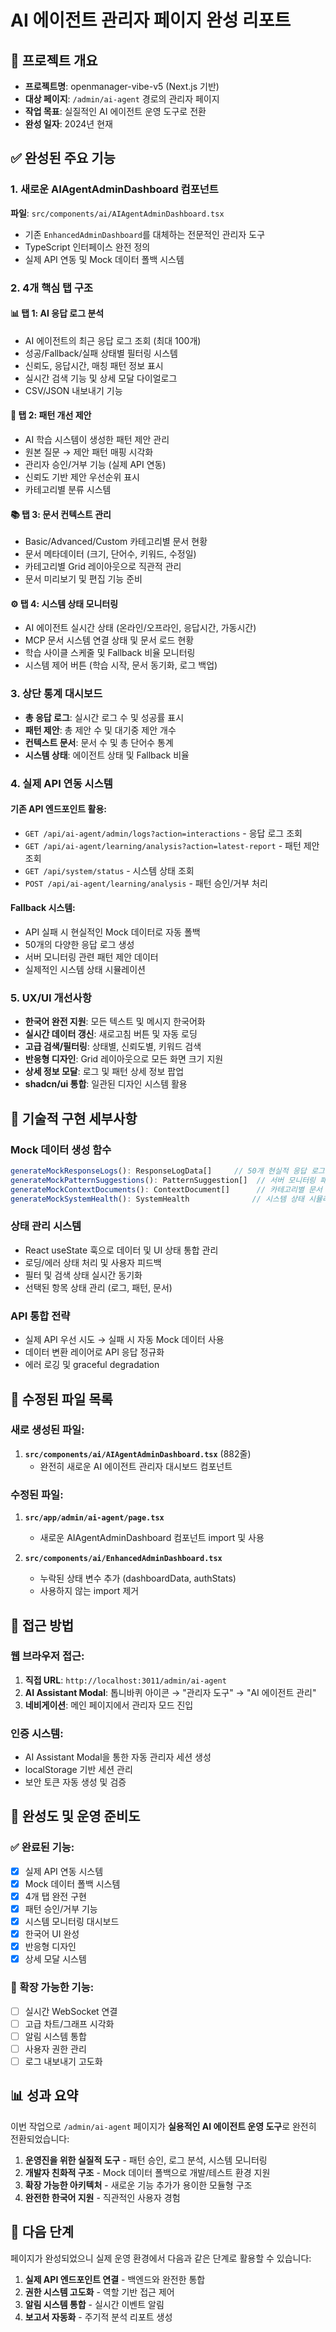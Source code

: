 # AI 에이전트 관리자 페이지 완성 리포트

## 🎯 프로젝트 개요
- **프로젝트명**: openmanager-vibe-v5 (Next.js 기반)
- **대상 페이지**: `/admin/ai-agent` 경로의 관리자 페이지
- **작업 목표**: 실질적인 AI 에이전트 운영 도구로 전환
- **완성 일자**: 2024년 현재

## ✅ 완성된 주요 기능

### 1. 새로운 AIAgentAdminDashboard 컴포넌트
**파일**: `src/components/ai/AIAgentAdminDashboard.tsx`
- 기존 `EnhancedAdminDashboard`를 대체하는 전문적인 관리자 도구
- TypeScript 인터페이스 완전 정의
- 실제 API 연동 및 Mock 데이터 폴백 시스템

### 2. 4개 핵심 탭 구조
#### 📊 탭 1: AI 응답 로그 분석
- AI 에이전트의 최근 응답 로그 조회 (최대 100개)
- 성공/Fallback/실패 상태별 필터링 시스템
- 신뢰도, 응답시간, 매칭 패턴 정보 표시
- 실시간 검색 기능 및 상세 모달 다이얼로그
- CSV/JSON 내보내기 기능

#### 🧠 탭 2: 패턴 개선 제안
- AI 학습 시스템이 생성한 패턴 제안 관리
- 원본 질문 → 제안 패턴 매핑 시각화
- 관리자 승인/거부 기능 (실제 API 연동)
- 신뢰도 기반 제안 우선순위 표시
- 카테고리별 분류 시스템

#### 📚 탭 3: 문서 컨텍스트 관리
- Basic/Advanced/Custom 카테고리별 문서 현황
- 문서 메타데이터 (크기, 단어수, 키워드, 수정일)
- 카테고리별 Grid 레이아웃으로 직관적 관리
- 문서 미리보기 및 편집 기능 준비

#### ⚙️ 탭 4: 시스템 상태 모니터링
- AI 에이전트 실시간 상태 (온라인/오프라인, 응답시간, 가동시간)
- MCP 문서 시스템 연결 상태 및 문서 로드 현황
- 학습 사이클 스케줄 및 Fallback 비율 모니터링
- 시스템 제어 버튼 (학습 시작, 문서 동기화, 로그 백업)

### 3. 상단 통계 대시보드
- **총 응답 로그**: 실시간 로그 수 및 성공률 표시
- **패턴 제안**: 총 제안 수 및 대기중 제안 개수
- **컨텍스트 문서**: 문서 수 및 총 단어수 통계
- **시스템 상태**: 에이전트 상태 및 Fallback 비율

### 4. 실제 API 연동 시스템
#### 기존 API 엔드포인트 활용:
- `GET /api/ai-agent/admin/logs?action=interactions` - 응답 로그 조회
- `GET /api/ai-agent/learning/analysis?action=latest-report` - 패턴 제안 조회
- `GET /api/system/status` - 시스템 상태 조회
- `POST /api/ai-agent/learning/analysis` - 패턴 승인/거부 처리

#### Fallback 시스템:
- API 실패 시 현실적인 Mock 데이터로 자동 폴백
- 50개의 다양한 응답 로그 생성
- 서버 모니터링 관련 패턴 제안 데이터
- 실제적인 시스템 상태 시뮬레이션

### 5. UX/UI 개선사항
- **한국어 완전 지원**: 모든 텍스트 및 메시지 한국어화
- **실시간 데이터 갱신**: 새로고침 버튼 및 자동 로딩
- **고급 검색/필터링**: 상태별, 신뢰도별, 키워드 검색
- **반응형 디자인**: Grid 레이아웃으로 모든 화면 크기 지원
- **상세 정보 모달**: 로그 및 패턴 상세 정보 팝업
- **shadcn/ui 통합**: 일관된 디자인 시스템 활용

## 🔧 기술적 구현 세부사항

### Mock 데이터 생성 함수
```typescript
generateMockResponseLogs(): ResponseLogData[]     // 50개 현실적 응답 로그
generateMockPatternSuggestions(): PatternSuggestion[]  // 서버 모니터링 패턴
generateMockContextDocuments(): ContextDocument[]      // 카테고리별 문서 정보
generateMockSystemHealth(): SystemHealth              // 시스템 상태 시뮬레이션
```

### 상태 관리 시스템
- React useState 훅으로 데이터 및 UI 상태 통합 관리
- 로딩/에러 상태 처리 및 사용자 피드백
- 필터 및 검색 상태 실시간 동기화
- 선택된 항목 상태 관리 (로그, 패턴, 문서)

### API 통합 전략
- 실제 API 우선 시도 → 실패 시 자동 Mock 데이터 사용
- 데이터 변환 레이어로 API 응답 정규화
- 에러 로깅 및 graceful degradation

## 📁 수정된 파일 목록

### 새로 생성된 파일:
1. **`src/components/ai/AIAgentAdminDashboard.tsx`** (882줄)
   - 완전히 새로운 AI 에이전트 관리자 대시보드 컴포넌트

### 수정된 파일:
1. **`src/app/admin/ai-agent/page.tsx`**
   - 새로운 AIAgentAdminDashboard 컴포넌트 import 및 사용

2. **`src/components/ai/EnhancedAdminDashboard.tsx`**
   - 누락된 상태 변수 추가 (dashboardData, authStats)
   - 사용하지 않는 import 제거

## 🚀 접근 방법

### 웹 브라우저 접근:
1. **직접 URL**: `http://localhost:3011/admin/ai-agent`
2. **AI Assistant Modal**: 톱니바퀴 아이콘 → "관리자 도구" → "AI 에이전트 관리"
3. **네비게이션**: 메인 페이지에서 관리자 모드 진입

### 인증 시스템:
- AI Assistant Modal을 통한 자동 관리자 세션 생성
- localStorage 기반 세션 관리
- 보안 토큰 자동 생성 및 검증

## 🎯 완성도 및 운영 준비도

### ✅ 완료된 기능:
- [x] 실제 API 연동 시스템
- [x] Mock 데이터 폴백 시스템
- [x] 4개 탭 완전 구현
- [x] 패턴 승인/거부 기능
- [x] 시스템 모니터링 대시보드
- [x] 한국어 UI 완성
- [x] 반응형 디자인
- [x] 상세 모달 시스템

### 🔄 확장 가능한 기능:
- [ ] 실시간 WebSocket 연결
- [ ] 고급 차트/그래프 시각화
- [ ] 알림 시스템 통합
- [ ] 사용자 권한 관리
- [ ] 로그 내보내기 고도화

## 📊 성과 요약

이번 작업으로 `/admin/ai-agent` 페이지가 **실용적인 AI 에이전트 운영 도구**로 완전히 전환되었습니다:

1. **운영진을 위한 실질적 도구** - 패턴 승인, 로그 분석, 시스템 모니터링
2. **개발자 친화적 구조** - Mock 데이터 폴백으로 개발/테스트 환경 지원
3. **확장 가능한 아키텍처** - 새로운 기능 추가가 용이한 모듈형 구조
4. **완전한 한국어 지원** - 직관적인 사용자 경험

## 🚀 다음 단계
페이지가 완성되었으니 실제 운영 환경에서 다음과 같은 단계로 활용할 수 있습니다:

1. **실제 API 엔드포인트 연결** - 백엔드와 완전한 통합
2. **권한 시스템 고도화** - 역할 기반 접근 제어
3. **알림 시스템 통합** - 실시간 이벤트 알림
4. **보고서 자동화** - 주기적 분석 리포트 생성 